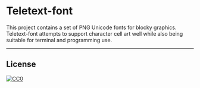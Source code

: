 # Teletext-font

This project contains a set of PNG Unicode fonts for blocky graphics. Teletext-font attempts to support character cell art well while also being suitable for terminal and programming use.


---
## License
[![CC0](http://i.creativecommons.org/p/zero/1.0/88x31.png)](http://creativecommons.org/publicdomain/zero/1.0/)